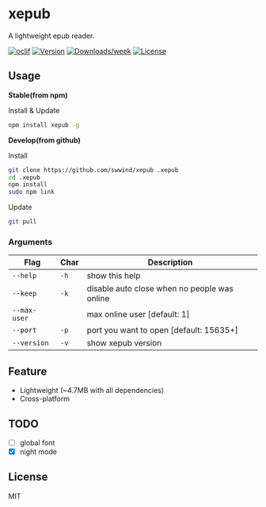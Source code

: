 xepub
=====

A lightweight epub reader.

[![oclif](https://img.shields.io/badge/cli-oclif-brightgreen.svg)](https://oclif.io)
[![Version](https://img.shields.io/npm/v/xepub.svg)](https://npmjs.org/package/xepub)
[![Downloads/week](https://img.shields.io/npm/dw/xepub.svg)](https://npmjs.org/package/xepub)
[![License](https://img.shields.io/npm/l/xepub.svg)](https://github.com/swwind/xepub/blob/master/package.json)

## Usage

**Stable(from npm)**

Install & Update

```bash
npm install xepub -g
```

**Develop(from github)**

Install

```bash
git clone https://github.com/swwind/xepub .xepub
cd .xepub
npm install
sudo npm link
```

Update

```bash
git pull
```

### Arguments

Flag         | Char | Description
------------ | ---- | --------------------------------------------
`--help`     | `-h` | show this help
`--keep`     | `-k` | disable auto close when no people was online
`--max-user` |      | max online user [default: 1]
`--port`     | `-p` | port you want to open [default: 15635+]
`--version`  | `-v` | show xepub version

## Feature

- Lightweight (~4.7MB with all dependencies)
- Cross-platform

## TODO

- [ ] global font
- [x] night mode

## License

MIT


